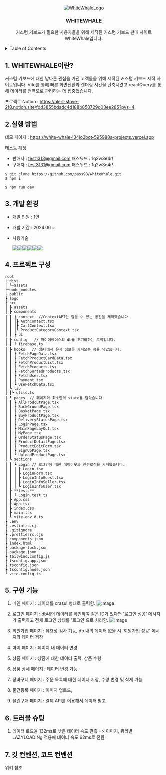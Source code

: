 <a id="readme-top"></a>

<!--
*** Thanks for checking out the Best-README-Template. If you have a suggestion
*** that would make this better, please fork the repo and create a pull request
*** or simply open an issue with the tag "enhancement".
*** Don't forget to give the project a star!
*** Thanks again! Now go create something AMAZING! :D
-->

<!-- PROJECT SHIELDS -->
<!--
*** I'm using markdown "reference style" links for readability.
*** Reference links are enclosed in brackets [ ] instead of parentheses ( ).
*** See the bottom of this document for the declaration of the reference variables
*** for contributors-url, forks-url, etc. This is an optional, concise syntax you may use.
*** https://www.markdownguide.org/basic-syntax/#reference-style-links
-->

<!-- PROJECT LOGO -->
<br />
<div align="center">
  <a href="https://github.com/othneildrew/Best-README-Template">
    <img src="https://github.com/user-attachments/assets/eb8b9051-03c5-425c-aa96-d59f842f3619" alt='WhiteWhaleLogo'>
 <WHiteWhale></WHiteWhale>
  </a>

  <h3 align="center">WHITEWHALE</h3>

  <p align="center">
    커스텀 키보드가 필요한 사용자들을 위해 제작된 커스텀 키보드 판매 사이트 WhiteWhale입니다.
  </p>
</div>

<!-- TABLE OF CONTENTS -->
<details>
  <summary>Table of Contents</summary>
  <ol>
    <li>
      <a href="#about-the-project">WHITEWAHLE이란? </a>
    </li>
    <li>
      <a href="#getting-started">실행 조건</a>
      <ul>
        <li><a href="#prerequisites">사용방법</a></li>
        <li><a href="#installation">Installation</a></li>
      </ul>
    </li>
    <li><a href="#usage">개발기술</a></li>
    <li><a href="#roadmap">프로젝트 구성</a></li>
    <li><a href="#contributing">핵심기능</a></li>
    <li><a href="#license">페이지별 기능</a></li>
    <li><a href="#contact">트러블 슈팅</a></li>
    <li><a href="#acknowledgments">개선목표</a></li>
    <li><a href="#acknowledgments">프로젝트 후기</a></li>
  </ol>
</details>

## 1. WHITEWHALE이란?

커스텀 키보드에 대한 남다른 관심을 가진 고객들을 위해 제작된 커스텀 키보드 제작 사이트입니다. Vite를 통해 빠른 화면전환과 렌더링 시간을 단축시켰고 reactQuery를 통해 데이터를 전역으로 관리하는 데 집중했습니다.

프로젝트 Notion : https://alert-stove-2f8.notion.site/fdd3855bdadc4d188b858729d03ee285?pvs=4

## 2.실행 방법

데모 페이지 : https://white-whale-l34jo2bot-595988s-projects.vercel.app

테스트 계정

- 판매자 : test1313@gmail.com 패스워드 : 1q2w3e4r!
- 구매자 : test3131@gmail.com 패스워드 : 1q2w3e4r!

```
$ git clone https://github.com/pass98/whiteWhale.git
$ npm i
```

```
$ npm run dev
```

## 3. 개발 환경

- 개발 인원 : 1인
- 개발 기간 : 2024.06 ~
- 사용기술

  <img src="https://img.shields.io/badge/React-61DAFB?style=for-the-badge&logo=React&logoColor=white"><img src="https://img.shields.io/badge/TypeScript-3178C6?style=for-the-badge&logo=TypeScript&logoColor=white"><img src="https://img.shields.io/badge/Vite-646CFF?style=for-the-badge&logo=Vite&logoColor=white"><img src="https://img.shields.io/badge/Tailwind CSS-06B6D4?style=for-the-badge&logo=Tailwind CSS&logoColor=white"><img src="https://img.shields.io/badge/ReactQuery-FF4154?style=for-the-badge&logo=react-query&logoColor=white"><img src="https://img.shields.io/badge/FireBase-DD2C00?style=for-the-badge&logo=FireBase&logoColor=white">

## 4. 프로젝트 구성

```
root
├─dist
│ └─assets
├─node_modules
├─public
┣ logo
┣ src
┃ ┣ assets
┃ ┣ components
┃ ┃ ┣ context  //ContextAPI만 담을 수 있는 공간을 제작했습니다.
┃ ┃ ┃┣ AuthContext.tsx
┃ ┃ ┃┣ CartContext.tsx
┃ ┃ ┃┗ ProductCategoryContext.tsx
┃ ┃ ┣ ui
┃ ┣ config   // 파이어베이스의 db를 초기화하는 로직입니다.
┃ ┃ ┗ firebase.ts
┃ ┣ hooks   // db내에서 유저 정보를 가져오는 훅을 담았습니다.
┃ ┃ ┣ FetchPageData.tsx
┃ ┃ ┣ FetchProductCardData.tsx
┃ ┃ ┣ FetchProductList.tsx
┃ ┃ ┣ FetchProducts.tsx
┃ ┃ ┣ FetchSortedProducts.tsx
┃ ┃ ┣ FetchUser.tsx
┃ ┃ ┣ Payment.tsx
┃ ┃ ┗ UseFetchData.tsx
┃ ┗ lib
┃ ┃┗ utils.ts
┃ ┗ pages  // 페이지와 최소한의 state를 담았습니다.
┃ ┃ ┣ AllProdcutPage.tsx
┃ ┃ ┣ BackGroundPage.tsx
┃ ┃ ┣ BasketPage.tsx
┃ ┃ ┣ BuyProductPage.tsx
┃ ┃ ┣ DeliveryStatusPage.tsx
┃ ┃ ┣ LoginPage.tsx
┃ ┃ ┣ MainPageLayOut.tsx
┃ ┃ ┣ MyPage.tsx
┃ ┃ ┣ OrderStatusPage.tsx
┃ ┃ ┣ ProductDetailPage.tsx
┃ ┃ ┣ ProductEditForm.tsx
┃ ┃ ┣ SignUpPage.tsx
┃ ┃ ┗ UploadProductPage.tsx
┃ ┗ sections
┃ ┃ ┗ Login // 로그인에 대한 레이아웃과 관련로직을 가져왔습니다.
┃ ┃ ┃ ┣ Login.tsx
┃ ┃ ┃ ┣ LoginForm.tsx
┃ ┃ ┃ ┣ LoginInfoGuest.tsx
┃ ┃ ┃ ┣ LoginInfoSeller.tsx
┃ ┃ ┃ ┗ LoginInfoUser.tsx
┃ ┣ **tests**
┃ ┃ ┗ Login.test.ts
┃ ┣ App.css
┃ ┣ App.tsx
┃ ┣ index.css
┃ ┣ main.tsx
┃ ┗ vite-env.d.ts
┣ .env
┣ .eslintrc.cjs
┣ .gitignore
┣ .prettierrc.cjs
┣ components.json
┣ index.html
┣ package-lock.json
┣ package.json
┣ tailwind,config.js
┣ tsconfig.app.json
┣ tsconfig.json
┣ tsconfig.node.json
┗ vite.config.ts
```

## 5. 구현 기능

1. 메인 페이지 : 데이터를 crasul 형태로 출력함.
   ![image](https://github.com/user-attachments/assets/9c87db65-44e1-4d02-b9ca-c0d448de632a)
2. 로그인 페이지 : db내의 데이터를 확인하여 같은 ID가 있다면 '로그인 성공' 메시지가 출력하고 전체 로그인 상태를 '로그인'으로 처리함.
   ![image](https://github.com/user-attachments/assets/0124b59c-5b7e-418a-9a87-532202516a2c)

3. 회원가입 페이지 : 유효성 검사 기능, db 내의 데이터 없을 시 '회원가입 성공' 메시지와 데이터 저장
4. 마이 페이지 : 페이지 내 데이터 변경
5. 상품 페이지 : 상품에 대한 데이터 출력, 상품 수량
6. 상품 상세 페이지 : 데이터 변경 가능
7. 장바구니 페이지 : 주문 목록에 대한 데이터 저장, 수량 변경 및 삭제 가능
8. 물건등록 페이지 : 이미지 업로드,
9. 물건구매 페이지 : 결제 API를 이용해서 데이터 받고

## 6. 트러블 슈팅
1. 데이터 로드율 132ms로 낮은 데이터 속도 관측 => 이미지, 쿼리별 LAZYLOADINg 적용해 데이터 속도 62ms로 전환

## 7. 깃 컨벤션, 코드 컨벤션

위키 참조
